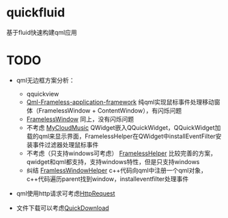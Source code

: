 # quickfluid
基于fluid快速构建qml应用

# TODO
- qml无边框方案分析：
    - qquickview
    - [Qml-Frameless-application-framework](https://github.com/qq574582775/Qml-Frameless-application-framework) 纯qml实现鼠标事件处理移动窗体（FramelessWindow + ContentWindow），有闪烁问题
    - [FramelessWindow](https://github.com/shenjing023/FramelessWindow) 同上，没有闪烁问题
    - 不考虑 [MyCloudMusic](https://github.com/shenjing023/MyCloudMusic) QWidget嵌入QQuickWidget，QQuickWidget加载的qml来显示界面，FramelessHelper在QWidget中installEventFilter安装事件过滤器处理鼠标事件
    - 不考虑（只支持windows可考虑） [FramelessHelper](https://github.com/qtdevs/FramelessHelper) 比较完善的方案，qwidget和qml都支持，支持windows特性，但是只支持windows
    - 纠结 [FramlessWindowHelper](https://github.com/lowbees/FramlessWindowHelper) c++代码向qml中注册一个qml对象，c++代码遍历parent找到window，installeventfilter处理事件
    
- qml使用http请求可考虑[HttpRequest](https://github.com/qyvlik/HttpRequest)
- 文件下载可以考虑[QuickDownload](https://github.com/Larpon/QuickDownload)
